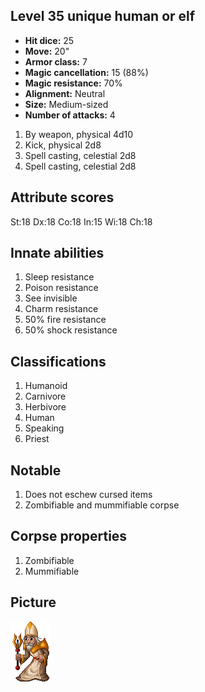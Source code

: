 ## Level 35 unique human or elf
- **Hit dice:** 25
- **Move:** 20"
- **Armor class:** 7
- **Magic cancellation:** 15 (88%)
- **Magic resistance:** 70%
- **Alignment:** Neutral
- **Size:** Medium-sized
- **Number of attacks:** 4
1. By weapon, physical 4d10
2. Kick, physical 2d8
3. Spell casting, celestial 2d8
4. Spell casting, celestial 2d8
## Attribute scores
St:18 Dx:18 Co:18 In:15 Wi:18 Ch:18
## Innate abilities
1. Sleep resistance
2. Poison resistance
3. See invisible
4. Charm resistance
5. 50% fire resistance
6. 50% shock resistance
## Classifications
1. Humanoid
2. Carnivore
3. Herbivore
4. Human
5. Speaking
6. Priest
## Notable
1. Does not eschew cursed items
2. Zombifiable and mummifiable corpse
## Corpse properties
1. Zombifiable
2. Mummifiable
## Picture
![Arch Priest](https://github.com/hyvanmielenpelit/GnollHackTileSet/blob/main/Monsters/arch_priest/arch_priest.png)
